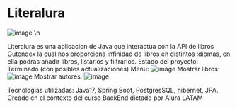 # Literalura
![image](https://github.com/user-attachments/assets/1c7a2b23-21b3-489f-9258-d1cbde60759f) \n

Literalura es una aplicacion de Java que interactua con la API de libros Gutendex la cual nos proporciona infinidad de libros en distintos idiomas, en ella podras añadir libros, listarlos y filtrarlos.
Estado del proyecto: Terminado (con posibles actualizaciones)
Menu:
![image](https://github.com/user-attachments/assets/b6aeaa49-0700-493a-9b24-5a4a35adc8f2)
Mostrar libros:
![image](https://github.com/user-attachments/assets/930455e3-41e4-40ef-b600-77233358806b)
Mostrar autores:
![image](https://github.com/user-attachments/assets/a7bd6f57-3728-493e-8085-0542170458c5)

Tecnologías utilizadas: Java17, Spring Boot, PostgresSQL, hibernet, JPA.
Creado en el contexto del curso BackEnd dictado por Alura LATAM
